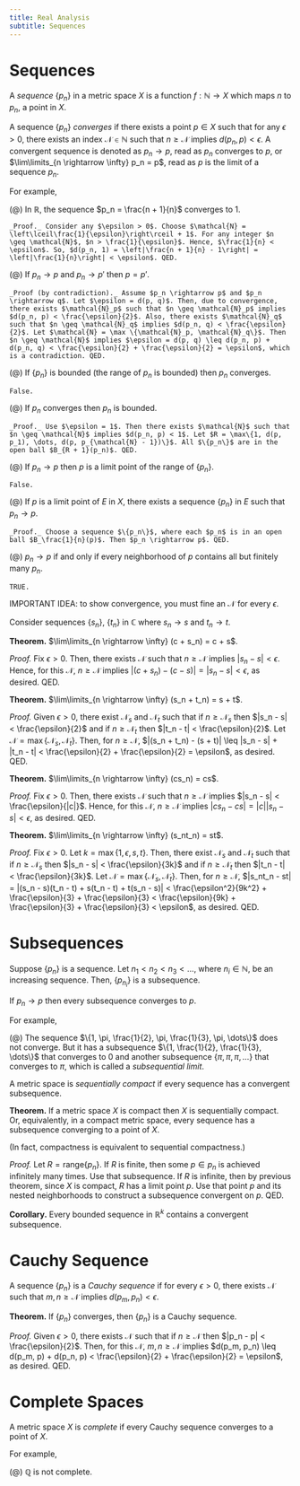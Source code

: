 ```yaml
---
title: Real Analysis
subtitle: Sequences
---
```


# Sequences

A _sequence_ $\{p_n\}$ in a metric space $X$ is a function $f : \mathbb{N} \rightarrow X$ which maps $n$ to $p_n$, a point in $X$.

A sequence $\{p_n\}$ _converges_ if there exists a point $p \in X$ such that for any $\epsilon > 0$, there exists an index $\mathcal{N} \in \mathbb{N}$ such that $n \geq \mathcal{N}$ implies $d(p_n, p) < \epsilon$. A convergent sequence is denoted as $p_n \rightarrow p$, read as $p_n$ converges to $p$, or $\lim\limits_{n \rightarrow \infty} p_n = p$, read as $p$ is the limit of a sequence $p_n$.

For example,

(@) In $\mathbb{R}$, the sequence $p_n = \frac{n + 1}{n}$ converges to $1$.

    _Proof._ Consider any $\epsilon > 0$. Choose $\mathcal{N} = \left\lceil\frac{1}{\epsilon}\right\rceil + 1$. For any integer $n \geq \mathcal{N}$, $n > \frac{1}{\epsilon}$. Hence, $\frac{1}{n} < \epsilon$. So, $d(p_n, 1) = \left|\frac{n + 1}{n} - 1\right| = \left|\frac{1}{n}\right| < \epsilon$. QED.

(@) If $p_n \rightarrow p$ and $p_n \rightarrow p'$ then $p = p'$.

    _Proof (by contradiction)._ Assume $p_n \rightarrow p$ and $p_n \rightarrow q$. Let $\epsilon = d(p, q)$. Then, due to convergence, there exists $\mathcal{N}_p$ such that $n \geq \mathcal{N}_p$ implies $d(p_n, p) < \frac{\epsilon}{2}$. Also, there exists $\mathcal{N}_q$ such that $n \geq \mathcal{N}_q$ implies $d(p_n, q) < \frac{\epsilon}{2}$. Let $\mathcal{N} = \max \{\mathcal{N}_p, \mathcal{N}_q\}$. Then $n \geq \mathcal{N}$ implies $\epsilon = d(p, q) \leq d(p_n, p) + d(p_n, q) < \frac{\epsilon}{2} + \frac{\epsilon}{2} = \epsilon$, which is a contradiction. QED.

(@) If $\{p_n\}$ is bounded (the range of $p_n$ is bounded) then $p_n$ converges.

    False.

(@) If $p_n$ converges then $p_n$ is bounded.

    _Proof._ Use $\epsilon = 1$. Then there exists $\mathcal{N}$ such that $n \geq \mathcal{N}$ implies $d(p_n, p) < 1$. Let $R = \max\{1, d(p, p_1), \dots, d(p, p_{\mathcal{N} - 1})\}$. All $\{p_n\}$ are in the open ball $B_{R + 1}(p_n)$. QED.

(@) If $p_n \rightarrow p$ then $p$ is a limit point of the range of $\{p_n\}$.

    False.

(@) If $p$ is a limit point of $E$ in $X$, there exists a sequence $\{p_n\}$ in $E$ such that $p_n \rightarrow p$.

    _Proof._ Choose a sequence $\{p_n\}$, where each $p_n$ is in an open ball $B_\frac{1}{n}(p)$. Then $p_n \rightarrow p$. QED.

(@) $p_n \rightarrow p$ if and only if every neighborhood of $p$ contains all but finitely many $p_n$.

    TRUE.

IMPORTANT IDEA: to show convergence, you must fine an $\mathcal{N}$ for every $\epsilon$.

Consider sequences $\{s_n\}$, $\{t_n\}$ in $\mathbb{C}$ where $s_n \rightarrow s$ and $t_n \rightarrow t$.

__Theorem.__ $\lim\limits_{n \rightarrow \infty} (c + s_n) = c + s$.

_Proof._ Fix $\epsilon > 0$. Then, there exists $\mathcal{N}$ such that $n \geq \mathcal{N}$ implies $|s_n - s| < \epsilon$. Hence, for this $\mathcal{N}$, $n \geq \mathcal{N}$ implies $|(c + s_n) - (c - s)| = |s_n - s| < \epsilon$, as desired. QED.

__Theorem.__ $\lim\limits_{n \rightarrow \infty} (s_n + t_n) = s + t$.

_Proof._ Given $\epsilon > 0$, there exist $\mathcal{N}_s$ and $\mathcal{N}_t$ such that if $n \geq \mathcal{N}_s$ then $|s_n - s| < \frac{\epsilon}{2}$ and if $n \geq \mathcal{N}_t$ then $|t_n - t| < \frac{\epsilon}{2}$. Let $\mathcal{N} = \max\{\mathcal{N}_s, \mathcal{N}_t\}$. Then, for $n \geq \mathcal{N}$, $|(s_n + t_n) - (s + t)| \leq |s_n - s| + |t_n - t| < \frac{\epsilon}{2} + \frac{\epsilon}{2} = \epsilon$, as desired. QED.

__Theorem.__ $\lim\limits_{n \rightarrow \infty} (cs_n) = cs$.

_Proof._ Fix $\epsilon > 0$. Then, there exists $\mathcal{N}$ such that $n \geq \mathcal{N}$ implies $|s_n - s| < \frac{\epsilon}{|c|}$. Hence, for this $\mathcal{N}$, $n \geq \mathcal{N}$ implies $|cs_n - cs| = |c||s_n - s| < \epsilon$, as desired. QED.

__Theorem.__ $\lim\limits_{n \rightarrow \infty} (s_nt_n) = st$.

_Proof._ Fix $\epsilon > 0$. Let $k = \max\{1, \epsilon, s, t\}$. Then, there exist $\mathcal{N}_s$ and $\mathcal{N}_t$ such that if $n \geq \mathcal{N}_s$ then $|s_n - s| < \frac{\epsilon}{3k}$ and if $n \geq \mathcal{N}_t$ then $|t_n - t| < \frac{\epsilon}{3k}$. Let $\mathcal{N} = \max\{\mathcal{N}_s, \mathcal{N}_t\}$. Then, for $n \geq \mathcal{N}$, $|s_nt_n - st| = |(s_n - s)(t_n - t) + s(t_n - t) + t(s_n - s)| < \frac{\epsilon^2}{9k^2} + \frac{\epsilon}{3} + \frac{\epsilon}{3} < \frac{\epsilon}{9k} + \frac{\epsilon}{3} + \frac{\epsilon}{3} < \epsilon$, as desired. QED.

# Subsequences

Suppose $\{p_n\}$ is a sequence. Let $n_1 < n_2 < n_3 < \dots$, where $n_i \in \mathbb{N}$, be an increasing sequence. Then, $\{p_{n_i}\}$ is a subsequence.

If $p_n \rightarrow p$ then every subsequence converges to $p$.

For example,

(@) The sequence $\{1, \pi, \frac{1}{2}, \pi, \frac{1}{3}, \pi, \dots\}$ does not converge. But it has a subsequence $\{1, \frac{1}{2}, \frac{1}{3}, \dots\}$ that converges to $0$ and another subsequence $\{\pi, \pi, \pi, \dots\}$ that converges to $\pi$, which is called a _subsequential limit_.

A metric space is _sequentially compact_ if every sequence has a convergent subsequence.

__Theorem.__ If a metric space $X$ is compact then $X$ is sequentially compact. Or, equivalently, in a compact metric space, every sequence has a subsequence converging to a point of $X$.

(In fact, compactness is equivalent to sequential compactness.)

_Proof._ Let $R = \text{range}\{p_n\}$. If $R$ is finite, then some $p \in p_n$ is achieved infinitely many times. Use that subsequence. If $R$ is infinite, then by previous theorem, since $X$ is compact, $R$ has a limit point $p$. Use that point $p$ and its nested neighborhoods to construct a subsequence convergent on $p$. QED.

__Corollary.__ Every bounded sequence in $\mathbb{R}^k$ contains a convergent subsequence.

# Cauchy Sequence

A sequence $\{p_n\}$ is a _Cauchy sequence_ if for every $\epsilon > 0$, there exists $\mathcal{N}$ such that $m, n \geq \mathcal{N}$ implies $d(p_m, p_n) < \epsilon$.

__Theorem.__ If $\{p_n\}$ converges, then $\{p_n\}$ is a Cauchy sequence.

_Proof._ Given $\epsilon > 0$, there exists $\mathcal{N}$ such that if $n \geq \mathcal{N}$ then $|p_n - p| < \frac{\epsilon}{2}$. Then, for this $\mathcal{N}$, $m, n \geq \mathcal{N}$ implies $d(p_m, p_n) \leq d(p_m, p) + d(p_n, p) < \frac{\epsilon}{2} + \frac{\epsilon}{2} = \epsilon$, as desired. QED.

# Complete Spaces

A metric space $X$ is _complete_ if every Cauchy sequence converges to a point of $X$.

For example,

(@) $\mathbb{Q}$ is not complete.
